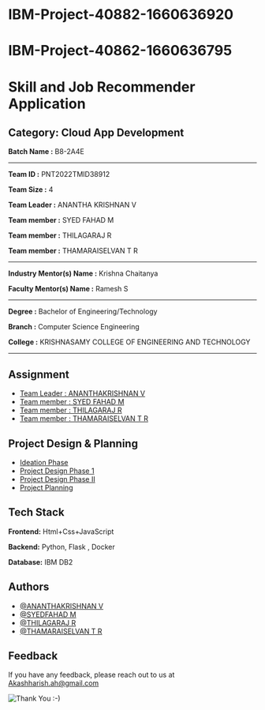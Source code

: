 # IBM-Project-40882-1660636920

# IBM-Project-40862-1660636795

# Skill and Job Recommender Application 


## Category: Cloud App Development


**Batch Name :** B8-2A4E

---

**Team ID :** PNT2022TMID38912

**Team Size :** 4

**Team Leader :** ANANTHA KRISHNAN V

**Team member :** SYED FAHAD M

**Team member :** THILAGARAJ R

**Team member :** THAMARAISELVAN T R

---
**Industry Mentor(s) Name :** Krishna Chaitanya

**Faculty Mentor(s) Name :** Ramesh S

---

**Degree	:**	
Bachelor of Engineering/Technology

**Branch	:**	
Computer Science Engineering

**College	:**	
KRISHNASAMY COLLEGE OF ENGINEERING AND TECHNOLOGY

---





## Assignment  

 - [Team Leader : ANANTHAKRISHNAN V](https://github.com/IBM-EPBL/IBM-Project-40882-1660636920/tree/main/Assignments/Ananthakrishnan%20Venkataramani%20(TL))
 - [Team member : SYED FAHAD M](https://github.com/IBM-EPBL/IBM-Project-40882-1660636920/tree/main/Assignments/Syed%20Fahad%20M)
 - [Team member : THILAGARAJ R](https://github.com/IBM-EPBL/IBM-Project-40862-1660636795/tree/main/Assignments/Team%20member%20%20MOHANRAJ%20M)
 - [Team member : THAMARAISELVAN T R](https://github.com/IBM-EPBL/IBM-Project-40862-1660636795/tree/main/Assignments/Team%20member%20%20DAYANITHI%20S)


## Project Design & Planning
- [Ideation Phase](https://github.com/IBM-EPBL/IBM-Project-40862-1660636795/tree/main/Project%20Design%20%26%20Planning/Ideation%20Phase)
- [Project Design Phase 1](https://github.com/IBM-EPBL/IBM-Project-40862-1660636795/tree/main/Project%20Design%20%26%20Planning/Project%20Design%20Phase%201)
- [Project Design Phase II](https://github.com/IBM-EPBL/IBM-Project-40862-1660636795/tree/main/Project%20Design%20%26%20Planning/Project%20Design%20Phase%20II)
- [Project Planning](https://github.com/IBM-EPBL/IBM-Project-40862-1660636795/tree/main/Project%20Design%20%26%20Planning/Project%20Planning)

## Tech Stack

**Frontend:** Html+Css+JavaScript

**Backend:** Python, Flask , Docker

**Database:** IBM DB2




## Authors

- [@ANANTHAKRISHNAN V](https://github.com/Vkparamesh)
- [@SYEDFAHAD M](https://github.com/MANOJADHITHYAN)
- [@THILAGARAJ R](https://github.com/kalaitamizhan)
- [@THAMARAISELVAN T R ](https://github.com/mohanrajdoctor)


## Feedback

If you have any feedback, please reach out to us at Akashharish.ah@gmail.com




![Thank You :-)](https://i0.wp.com/paulaspoint.com/wp-content/uploads/2018/04/thank-you.jpg?fit=275%2C183)
